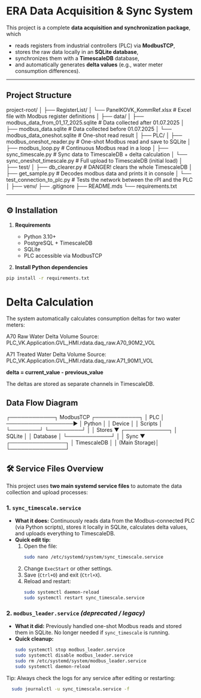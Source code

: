 # ERA Data Acquisition & Sync System

This project is a complete **data acquisition and synchronization package**, which  
- reads registers from industrial controllers (PLC) via **ModbusTCP**,  
- stores the raw data locally in an **SQLite database**,  
- synchronizes them with a **TimescaleDB** database,  
- and automatically generates **delta values** (e.g., water meter consumption differences).  

---

## Project Structure

project-root/
│
├── RegisterList/
│ └── PanelKOVK_KommRef.xlsx # Excel file with Modbus register definitions
│
├── data/
│ ├── modbus_data_from_01_17_2025.sqlite # Data collected after 01.07.2025
│ ├── modbus_data.sqlite # Data collected before 01.07.2025
│ └── modbus_data_oneshot.sqlite # One-shot read result
│
├── PLC/
│ ├── modbus_oneshot_reader.py # One-shot Modbus read and save to SQLite
│ ├── modbus_loop.py # Continuous Modbus read in a loop
│ ├── sync_timescale.py # Sync data to TimescaleDB + delta calculation
│ └── sync_oneshot_timescale.py # Full upload to TimescaleDB (initial load)
│
├── test/
│ ├── db_clearer.py # DANGER! clears the whole TimescaleDB
│ ├── get_sample.py # Decodes modbus data and prints it in console
│ └── test_connection_to_plc.py # Tests the network between the rPI and the PLC
│
├── venv/
├── .gitignore
├── README.mds
└── requirements.txt

---

## ⚙️ Installation

1. **Requirements**  
   - Python 3.10+  
   - PostgreSQL + TimescaleDB  
   - SQLite  
   - PLC accessible via ModbusTCP  

2. **Install Python dependencies**  

```bash
pip install -r requirements.txt
```
# Delta Calculation

The system automatically calculates consumption deltas for two water meters:

A70 Raw Water Delta Volume
Source: PLC_VK.Application.GVL_HMI.rdata.daq_raw.A70_90M2_VOL

A71 Treated Water Delta Volume
Source: PLC_VK.Application.GVL_HMI.rdata.daq_raw.A71_90M1_VOL

**delta = current_value - previous_value**

The deltas are stored as separate channels in TimescaleDB.

## Data Flow Diagram

┌────────────┐ ModbusTCP ┌────────────┐
│ PLC │ ──────────────────▶ │ Python │
│ Device │ │ Scripts │
└────────┘ └─────────┘
│
│ Stores
▼
┌────────────┐
│ SQLite │
│ Database │
└────────────┘
│
│ Sync
▼
┌───────────────┐
│ TimescaleDB │
│ (Main Storage)│
└───────────────┘

## 🛠 Service Files Overview

This project uses **two main systemd service files** to automate the data collection and upload processes:

### 1. `sync_timescale.service`

- **What it does:** Continuously reads data from the Modbus-connected PLC (via Python scripts), stores it locally in SQLite, calculates delta values, and uploads everything to TimescaleDB.  
- **Quick edit tip:**  
  1. Open the file:  
     ```bash
     sudo nano /etc/systemd/system/sync_timescale.service
     ```  
  2. Change `ExecStart` or other settings.  
  3. Save (`Ctrl+O`) and exit (`Ctrl+X`).  
  4. Reload and restart:  
     ```bash
     sudo systemctl daemon-reload
     sudo systemctl restart sync_timescale.service
     ```

### 2. `modbus_leader.service` *(deprecated / legacy)*

- **What it did:** Previously handled one-shot Modbus reads and stored them in SQLite. No longer needed if `sync_timescale` is running.  
- **Quick cleanup:**  
  ```bash
  sudo systemctl stop modbus_leader.service
  sudo systemctl disable modbus_leader.service
  sudo rm /etc/systemd/system/modbus_leader.service
  sudo systemctl daemon-reload

Tip: Always check the logs for any service after editing or restarting:
```bash
  sudo journalctl -u sync_timescale.service -f
